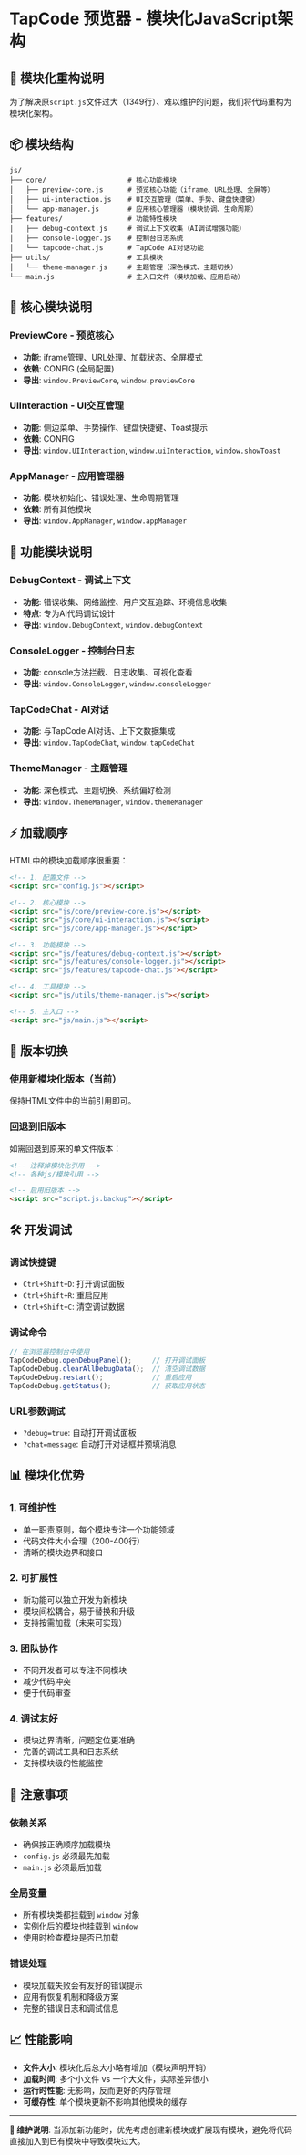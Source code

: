 # TapCode 预览器 - 模块化JavaScript架构

## 🚀 模块化重构说明

为了解决原`script.js`文件过大（1349行）、难以维护的问题，我们将代码重构为模块化架构。

## 📦 模块结构

```
js/
├── core/                    # 核心功能模块
│   ├── preview-core.js      # 预览核心功能（iframe、URL处理、全屏等）
│   ├── ui-interaction.js    # UI交互管理（菜单、手势、键盘快捷键）
│   └── app-manager.js       # 应用核心管理器（模块协调、生命周期）
├── features/                # 功能特性模块
│   ├── debug-context.js     # 调试上下文收集（AI调试增强功能）
│   ├── console-logger.js    # 控制台日志系统
│   └── tapcode-chat.js      # TapCode AI对话功能
├── utils/                   # 工具模块
│   └── theme-manager.js     # 主题管理（深色模式、主题切换）
└── main.js                  # 主入口文件（模块加载、应用启动）
```

## 🔧 核心模块说明

### PreviewCore - 预览核心
- **功能**: iframe管理、URL处理、加载状态、全屏模式
- **依赖**: CONFIG (全局配置)
- **导出**: `window.PreviewCore`, `window.previewCore`

### UIInteraction - UI交互管理  
- **功能**: 侧边菜单、手势操作、键盘快捷键、Toast提示
- **依赖**: CONFIG
- **导出**: `window.UIInteraction`, `window.uiInteraction`, `window.showToast`

### AppManager - 应用管理器
- **功能**: 模块初始化、错误处理、生命周期管理
- **依赖**: 所有其他模块
- **导出**: `window.AppManager`, `window.appManager`

## 🎯 功能模块说明

### DebugContext - 调试上下文
- **功能**: 错误收集、网络监控、用户交互追踪、环境信息收集
- **特点**: 专为AI代码调试设计
- **导出**: `window.DebugContext`, `window.debugContext`

### ConsoleLogger - 控制台日志
- **功能**: console方法拦截、日志收集、可视化查看
- **导出**: `window.ConsoleLogger`, `window.consoleLogger`

### TapCodeChat - AI对话
- **功能**: 与TapCode AI对话、上下文数据集成
- **导出**: `window.TapCodeChat`, `window.tapCodeChat`

### ThemeManager - 主题管理
- **功能**: 深色模式、主题切换、系统偏好检测
- **导出**: `window.ThemeManager`, `window.themeManager`

## ⚡ 加载顺序

HTML中的模块加载顺序很重要：

```html
<!-- 1. 配置文件 -->
<script src="config.js"></script>

<!-- 2. 核心模块 -->
<script src="js/core/preview-core.js"></script>
<script src="js/core/ui-interaction.js"></script>
<script src="js/core/app-manager.js"></script>

<!-- 3. 功能模块 -->
<script src="js/features/debug-context.js"></script>
<script src="js/features/console-logger.js"></script>
<script src="js/features/tapcode-chat.js"></script>

<!-- 4. 工具模块 -->
<script src="js/utils/theme-manager.js"></script>

<!-- 5. 主入口 -->
<script src="js/main.js"></script>
```

## 🔄 版本切换

### 使用新模块化版本（当前）
保持HTML文件中的当前引用即可。

### 回退到旧版本
如需回退到原来的单文件版本：

```html
<!-- 注释掉模块化引用 -->
<!-- 各种js/模块引用 -->

<!-- 启用旧版本 -->
<script src="script.js.backup"></script>
```

## 🛠️ 开发调试

### 调试快捷键
- `Ctrl+Shift+D`: 打开调试面板
- `Ctrl+Shift+R`: 重启应用
- `Ctrl+Shift+C`: 清空调试数据

### 调试命令
```javascript
// 在浏览器控制台中使用
TapCodeDebug.openDebugPanel();     // 打开调试面板
TapCodeDebug.clearAllDebugData();  // 清空调试数据
TapCodeDebug.restart();            // 重启应用
TapCodeDebug.getStatus();          // 获取应用状态
```

### URL参数调试
- `?debug=true`: 自动打开调试面板
- `?chat=message`: 自动打开对话框并预填消息

## 📊 模块化优势

### 1. **可维护性**
- 单一职责原则，每个模块专注一个功能领域
- 代码文件大小合理（200-400行）
- 清晰的模块边界和接口

### 2. **可扩展性**
- 新功能可以独立开发为新模块
- 模块间松耦合，易于替换和升级
- 支持按需加载（未来可实现）

### 3. **团队协作**
- 不同开发者可以专注不同模块
- 减少代码冲突
- 便于代码审查

### 4. **调试友好**
- 模块边界清晰，问题定位更准确
- 完善的调试工具和日志系统
- 支持模块级的性能监控

## 🚨 注意事项

### 依赖关系
- 确保按正确顺序加载模块
- `config.js` 必须最先加载
- `main.js` 必须最后加载

### 全局变量
- 所有模块类都挂载到 `window` 对象
- 实例化后的模块也挂载到 `window`
- 使用时检查模块是否已加载

### 错误处理
- 模块加载失败会有友好的错误提示
- 应用有恢复机制和降级方案
- 完整的错误日志和调试信息

## 📈 性能影响

- **文件大小**: 模块化后总大小略有增加（模块声明开销）
- **加载时间**: 多个小文件 vs 一个大文件，实际差异很小
- **运行时性能**: 无影响，反而更好的内存管理
- **可缓存性**: 单个模块更新不影响其他模块的缓存

---

**📝 维护说明**: 当添加新功能时，优先考虑创建新模块或扩展现有模块，避免将代码直接加入到已有模块中导致模块过大。 